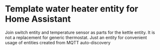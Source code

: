 # Template water heater entity for Home Assistant


Join switch entity and temperature sensor as parts for 
the kettle entity. 
It is not a replacement for generic thermostat. Just an entity for convenient usage 
of entities created from MQTT auto-discovery